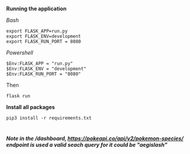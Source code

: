 **Running the application**

*Bash*
```
export FLASK_APP=run.py
export FLASK_ENV=development
export FLASK_RUN_PORT = 8080
```
*Powershell*
```
$Env:FLASK_APP = "run.py"
$Env:FLASK_ENV = "development"
$Env:FLASK_RUN_PORT = "8080"
```
Then
```
flask run
```

**Install all packages**
```
pip3 install -r requirements.txt
```
#
***Note in the /dashboard, https://pokeapi.co/api/v2/pokemon-species/ endpoint is used a valid seach query for it could be "aegislash"***
